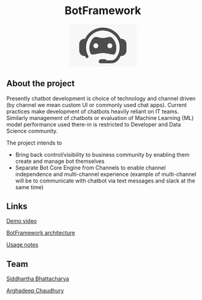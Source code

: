<h1 align="center">BotFramework</h1>
<p align="center">
<img src="./documentation/images/bot.png" width="35%">
</p>

## About the project
Presently chatbot development is choice of technology and channel driven (by channel we mean custom UI or commonly used chat apps). Current practices make development of chatbots heavily reliant on IT teams. Similarly management of chatbots or evaluation of Machine Learning (ML) model performance used there-in is restricted to Developer and Data Science community.

The project intends to 
 * Bring back control/visibility to business community by enabling them create and manage bot themselves
 * Separate Bot Core Engine from Channels to enable channel independence and multi-channel experience (example of multi-channel will be to communicate with chatbot via text messages and slack at the same time)

## Links
[Demo video](https://www.youtube.com/watch?v=X1D0ceIVELw)

[BotFramework architecture](./documentation/architecture.md)

[Usage notes](./documentation/usage.md)

## Team
[Siddhartha Bhattacharya](https://siddhbhatt.github.io/cv/)  

[Arghadeep Chaudhury](https://github.com/deepstartup)